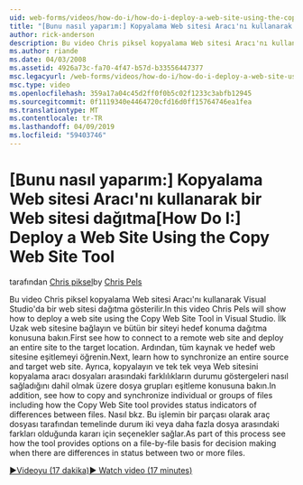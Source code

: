 ```yaml
---
uid: web-forms/videos/how-do-i/how-do-i-deploy-a-web-site-using-the-copy-web-site-tool
title: "[Bunu nasıl yaparım:] Kopyalama Web sitesi Aracı'nı kullanarak bir Web sitesi dağıtma | Microsoft Docs"
author: rick-anderson
description: Bu video Chris piksel kopyalama Web sitesi Aracı'nı kullanarak Visual Studio'da bir web sitesi dağıtma gösterilir. Uzak web sitesine bağlanma ilk bakın ve...
ms.author: riande
ms.date: 04/03/2008
ms.assetid: 4926a73c-fa70-4f47-b57d-b33556447377
msc.legacyurl: /web-forms/videos/how-do-i/how-do-i-deploy-a-web-site-using-the-copy-web-site-tool
msc.type: video
ms.openlocfilehash: 359a17a04c45d2ff0f0b5c02f1233c3abfb12945
ms.sourcegitcommit: 0f1119340e4464720cfd16d0ff15764746ea1fea
ms.translationtype: MT
ms.contentlocale: tr-TR
ms.lasthandoff: 04/09/2019
ms.locfileid: "59403746"
---
```

# <a name="how-do-i-deploy-a-web-site-using-the-copy-web-site-tool"></a><span data-ttu-id="ee559-104">[Bunu nasıl yaparım:] Kopyalama Web sitesi Aracı'nı kullanarak bir Web sitesi dağıtma</span><span class="sxs-lookup"><span data-stu-id="ee559-104">[How Do I:] Deploy a Web Site Using the Copy Web Site Tool</span></span>

<span data-ttu-id="ee559-105">tarafından [Chris piksel](https://twitter.com/chrispels)</span><span class="sxs-lookup"><span data-stu-id="ee559-105">by [Chris Pels](https://twitter.com/chrispels)</span></span>

<span data-ttu-id="ee559-106">Bu video Chris piksel kopyalama Web sitesi Aracı'nı kullanarak Visual Studio'da bir web sitesi dağıtma gösterilir.</span><span class="sxs-lookup"><span data-stu-id="ee559-106">In this video Chris Pels will show how to deploy a web site using the Copy Web Site Tool in Visual Studio.</span></span> <span data-ttu-id="ee559-107">İlk Uzak web sitesine bağlayın ve bütün bir siteyi hedef konuma dağıtma konusuna bakın.</span><span class="sxs-lookup"><span data-stu-id="ee559-107">First see how to connect to a remote web site and deploy an entire site to the target location.</span></span> <span data-ttu-id="ee559-108">Ardından, tüm kaynak ve hedef web sitesine eşitlemeyi öğrenin.</span><span class="sxs-lookup"><span data-stu-id="ee559-108">Next, learn how to synchronize an entire source and target web site.</span></span> <span data-ttu-id="ee559-109">Ayrıca, kopyalayın ve tek tek veya Web sitesini kopyalama aracı dosyaları arasındaki farklılıkların durumu göstergeleri nasıl sağladığını dahil olmak üzere dosya grupları eşitleme konusuna bakın.</span><span class="sxs-lookup"><span data-stu-id="ee559-109">In addition, see how to copy and synchronize individual or groups of files including how the Copy Web Site tool provides status indicators of differences between files.</span></span> <span data-ttu-id="ee559-110">Nasıl bkz. Bu işlemin bir parçası olarak araç dosyası tarafından temelinde durum iki veya daha fazla dosya arasındaki farkları olduğunda kararı için seçenekler sağlar.</span><span class="sxs-lookup"><span data-stu-id="ee559-110">As part of this process see how the tool provides options on a file-by-file basis for decision making when there are differences in status between two or more files.</span></span>

[<span data-ttu-id="ee559-111">&#9654;Videoyu (17 dakika)</span><span class="sxs-lookup"><span data-stu-id="ee559-111">&#9654; Watch video (17 minutes)</span></span>](https://channel9.msdn.com/Blogs/ASP-NET-Site-Videos/how-do-i-deploy-a-web-site-using-the-copy-web-site-tool)
